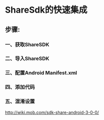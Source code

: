 # ShareSdk的快速集成
## 步骤:
### 一、获取ShareSDK
### 二、导入ShareSDK
### 三、配置Android Manifest.xml
### 四、添加代码
### 五、混淆设置
http://wiki.mob.com/sdk-share-android-3-0-0/
